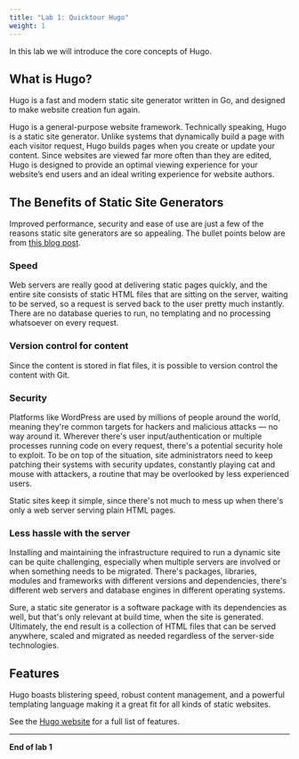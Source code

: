 ```yaml
---
title: "Lab 1: Quicktour Hugo"
weight: 1
---
```

In this lab we will introduce the core concepts of Hugo.

## What is Hugo?

Hugo is a fast and modern static site generator written in Go, and designed to make website creation fun again.

Hugo is a general-purpose website framework. Technically speaking, Hugo is a static site generator. Unlike systems that dynamically build a page with each visitor request, Hugo builds pages when you create or update your content. Since websites are viewed far more often than they are edited, Hugo is designed to provide an optimal viewing experience for your website’s end users and an ideal writing experience for website authors.

## The Benefits of Static Site Generators

Improved performance, security and ease of use are just a few of the reasons static site generators are so appealing. The bullet points below are from [this blog post](https://davidwalsh.name/introduction-static-site-generators).

### Speed

Web servers are really good at delivering static pages quickly, and the entire site consists of static HTML files that are sitting on the server, waiting to be served, so a request is served back to the user pretty much instantly. There are no database queries to run, no templating and no processing whatsoever on every request.

### Version control for content

Since the content is stored in flat files, it is possible to version control the content with Git.

### Security

Platforms like WordPress are used by millions of people around the world, meaning they're common targets for hackers and malicious attacks — no way around it. Wherever there's user input/authentication or multiple processes running code on every request, there's a potential security hole to exploit. To be on top of the situation, site administrators need to keep patching their systems with security updates, constantly playing cat and mouse with attackers, a routine that may be overlooked by less experienced users.

Static sites keep it simple, since there's not much to mess up when there's only a web server serving plain HTML pages.

### Less hassle with the server

Installing and maintaining the infrastructure required to run a dynamic site can be quite challenging, especially when multiple servers are involved or when something needs to be migrated. There's packages, libraries, modules and frameworks with different versions and dependencies, there's different web servers and database engines in different operating systems.

Sure, a static site generator is a software package with its dependencies as well, but that's only relevant at build time, when the site is generated. Ultimately, the end result is a collection of HTML files that can be served anywhere, scaled and migrated as needed regardless of the server-side technologies.

## Features

Hugo boasts blistering speed, robust content management, and a powerful templating language making it a great fit for all kinds of static websites.

See the [Hugo website](https://gohugo.io/about/features/) for a full list of features.

- - -

**End of lab 1**
